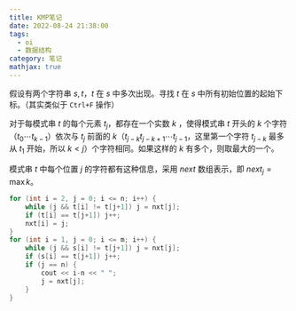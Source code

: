 ```yaml
---
title: KMP笔记
date: 2022-08-24 21:38:00
tags:
  - oi
  - 数据结构
category: 笔记
mathjax: true
---
```


假设有两个字符串 $s, t$，$t$ 在 $s$ 中多次出现。寻找 $t$ 在 $s$ 中所有初始位置的起始下标。（其实类似于 `Ctrl+F` 操作）

对于每模式串 $t$ 的每个元素 $t_j$，都存在一个实数 $k$ ，使得模式串 $t$ 开头的 $k$ 个字符（$t_0\cdots t_{k-1}$）依次与 $t_j$ 前面的 $k$（$t_{j-k}t_{j-k+1}\cdots t_{j-1}$，这里第一个字符 $t_{j-k}$ 最多从 $t_1$ 开始，所以 $k < j$）个字符相同。如果这样的 $k$ 有多个，则取最大的一个。

模式串 $t$ 中每个位置 $j$ 的字符都有这种信息，采用 $next$ 数组表示，即 $next_j =\max k$。

```c++
for (int i = 2, j = 0; i <= n; i++) {
    while (j && t[i] != t[j+1]) j = nxt[j];
    if (t[i] == t[j+1]) j++;
    nxt[i] = j;
}
for (int i = 1, j = 0; i <= m; i++) {
    while (j && s[i] != t[j+1]) j = nxt[j];
    if (s[i] == t[j+1]) j++;
    if (j == n) {
        cout << i-n << " ";
        j = nxt[j];
    }
}
```
